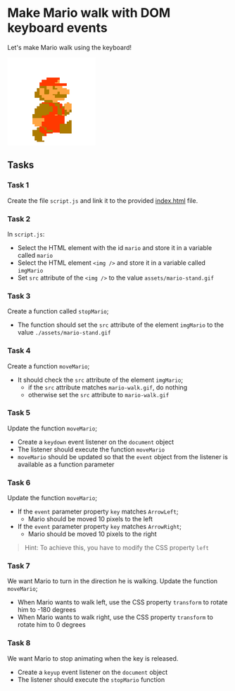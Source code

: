 # Make Mario walk with DOM keyboard events

Let's make Mario walk using the keyboard!

![Mario Walk](assets/mario-walk.gif)

## Tasks

### Task 1

Create the file `script.js` and link it to the provided [index.html](./index.html) file.

### Task 2

In `script.js`:

- Select the HTML element with the id `mario` and store it in a variable called `mario`
- Select the HTML element `<img />` and store it in a variable called `imgMario`
- Set `src` attribute of the `<img />` to the value `assets/mario-stand.gif`

### Task 3

Create a function called `stopMario`;

- The function should set the `src` attribute of the element `imgMario` to the value `./assets/mario-stand.gif`

### Task 4

Create a function `moveMario`;

- It should check the `src` attribute of the element `imgMario`;
  - if the `src` attribute matches `mario-walk.gif`, do nothing
  - otherwise set the `src` attribute to `mario-walk.gif`

### Task 5

Update the function `moveMario`;

- Create a `keydown` event listener on the `document` object
- The listener should execute the function `moveMario`
- `moveMario` should be updated so that the `event` object from the listener is available as a function parameter

### Task 6

Update the function `moveMario`;

- If the `event` parameter property `key` matches `ArrowLeft`;
  - Mario should be moved 10 pixels to the left
- If the `event` parameter property `key` matches `ArrowRight`;
  - Mario should be moved 10 pixels to the right

> Hint: To achieve this, you have to modify the CSS property `left`

### Task 7

We want Mario to turn in the direction he is walking. Update the function `moveMario`;

- When Mario wants to walk left, use the CSS property `transform` to rotate him to -180 degrees
- When Mario wants to walk right, use the CSS property `transform` to rotate him to 0 degrees

### Task 8

We want Mario to stop animating when the key is released.

- Create a `keyup` event listener on the `document` object
- The listener should execute the `stopMario` function
